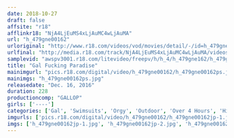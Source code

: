```yaml
---
date: 2018-10-27
draft: false
affsite: "r18"
afflinkr18: "NjA4LjEuMS4xLjAuMC4wLjAuMA"
url: "h_479gne00162"
urloriginal: "http://www.r18.com/videos/vod/movies/detail/-/id=h_479gne00162"
urlfinal: "http://media.r18.com/track/NjA4LjEuMS4xLjAuMC4wLjAuMA/videos/vod/movies/detail/-/id=h_479gne00162"
samplevid: "awspv3001.r18.com/litevideo/freepv/h/h_4/h_479gne162/h_479gne162_dmb_w.mp4"
title: "Gal Fucking Paradise"
mainimgurl: "pics.r18.com/digital/video/h_479gne00162/h_479gne00162ps.jpg"
mainimgs: "h_479gne00162ps.jpg"
releasedate: "Dec. 16, 2016"
duration: 228
productioncomp: "GALLOP"
girls: ['----']
categories: ['Gal', 'Swimsuits', 'Orgy', 'Outdoor', 'Over 4 Hours', 'Hi-Def']
imgurls: ['pics.r18.com/digital/video/h_479gne00162/h_479gne00162jp-1.jpg', 'pics.r18.com/digital/video/h_479gne00162/h_479gne00162jp-2.jpg', 'pics.r18.com/digital/video/h_479gne00162/h_479gne00162jp-3.jpg', 'pics.r18.com/digital/video/h_479gne00162/h_479gne00162jp-4.jpg', 'pics.r18.com/digital/video/h_479gne00162/h_479gne00162jp-5.jpg', 'pics.r18.com/digital/video/h_479gne00162/h_479gne00162jp-6.jpg', 'pics.r18.com/digital/video/h_479gne00162/h_479gne00162jp-7.jpg', 'pics.r18.com/digital/video/h_479gne00162/h_479gne00162jp-8.jpg', 'pics.r18.com/digital/video/h_479gne00162/h_479gne00162jp-9.jpg', 'pics.r18.com/digital/video/h_479gne00162/h_479gne00162jp-10.jpg', 'pics.r18.com/digital/video/h_479gne00162/h_479gne00162jp-11.jpg', 'pics.r18.com/digital/video/h_479gne00162/h_479gne00162jp-12.jpg', 'pics.r18.com/digital/video/h_479gne00162/h_479gne00162jp-13.jpg', 'pics.r18.com/digital/video/h_479gne00162/h_479gne00162jp-14.jpg', 'pics.r18.com/digital/video/h_479gne00162/h_479gne00162jp-15.jpg', 'pics.r18.com/digital/video/h_479gne00162/h_479gne00162jp-16.jpg', 'pics.r18.com/digital/video/h_479gne00162/h_479gne00162jp-17.jpg', 'pics.r18.com/digital/video/h_479gne00162/h_479gne00162jp-18.jpg', 'pics.r18.com/digital/video/h_479gne00162/h_479gne00162jp-19.jpg', 'pics.r18.com/digital/video/h_479gne00162/h_479gne00162jp-20.jpg']
imgs: ['h_479gne00162jp-1.jpg', 'h_479gne00162jp-2.jpg', 'h_479gne00162jp-3.jpg', 'h_479gne00162jp-4.jpg', 'h_479gne00162jp-5.jpg', 'h_479gne00162jp-6.jpg', 'h_479gne00162jp-7.jpg', 'h_479gne00162jp-8.jpg', 'h_479gne00162jp-9.jpg', 'h_479gne00162jp-10.jpg', 'h_479gne00162jp-11.jpg', 'h_479gne00162jp-12.jpg', 'h_479gne00162jp-13.jpg', 'h_479gne00162jp-14.jpg', 'h_479gne00162jp-15.jpg', 'h_479gne00162jp-16.jpg', 'h_479gne00162jp-17.jpg', 'h_479gne00162jp-18.jpg', 'h_479gne00162jp-19.jpg', 'h_479gne00162jp-20.jpg']
---
```

